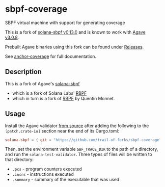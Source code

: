 # sbpf-coverage

SBPF virtual machine with support for generating coverage

This is a fork of [solana-sbpf v0.13.0](https://github.com/anza-xyz/sbpf/tree/v0.13.0) and is known to work with [Agave v3.0.8](https://github.com/anza-xyz/agave/tree/v3.0.8).

Prebuilt Agave binaries using this fork can be found under [Releases].

See [anchor-coverage] for full documentation.

## Description

This is a fork of Agave's [solana-sbpf](https://github.com/anza-xyz/sbpf)

- which is a fork of Solana Labs' [RBPF](https://github.com/solana-labs/rbpf)
- which in turn is a fork of [RBPF](https://github.com/qmonnet/rbpf) by Quentin Monnet.

## Usage

Install the Agave validator [from source] after adding the following to the `[patch.crate-io]` section near the end of its Cargo.toml:

```toml
solana-sbpf = { git = "https://github.com/trail-of-forks/sbpf-coverage" }
```

Then, set the environment variable `SBF_TRACE_DIR` to the path of a directory, and run the `solana-test-validator`. Three types of files will be written to that directory:

- `.pcs` - program counters executed
- `.insns` - instructions executed
- `.summary` - summary of the executable that was used

[anchor-coverage]: https://github.com/trailofbits/anchor-coverage
[from source]: https://docs.anza.xyz/cli/install#building-from-source
[Releases]: https://github.com/trail-of-forks/sbpf-coverage/releases
